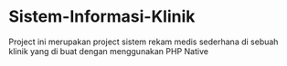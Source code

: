 # Sistem-Informasi-Klinik
Project ini merupakan project sistem rekam medis sederhana di sebuah klinik yang di buat dengan menggunakan PHP Native
